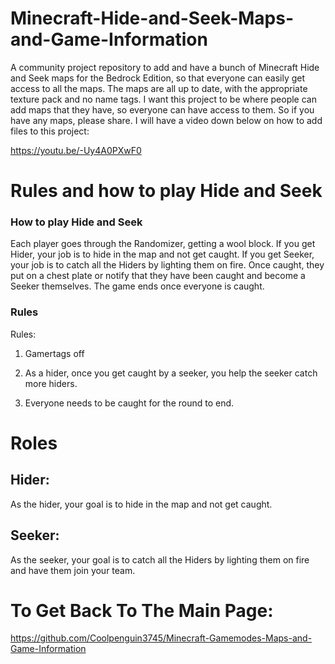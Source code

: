 # Minecraft-Hide-and-Seek-Maps-and-Game-Information

A community project repository to add and have a bunch of Minecraft Hide and Seek maps for the Bedrock Edition, so that everyone can easily get access to all the maps. The maps are all up to date, with the appropriate texture pack and no name tags. I want this project to be where people can add maps that they have, so everyone can have access to them. So if you have any maps, please share. I will have a video down below on how to add files to this project:

https://youtu.be/-Uy4A0PXwF0

# Rules and how to play Hide and Seek

### How to play Hide and Seek

Each player goes through the Randomizer, getting a wool block. If you get Hider, your job is to hide in the map and not get caught. If you get Seeker, your job is to catch all the Hiders by lighting them on fire. Once caught, they put on a chest plate or notify that they have been caught and become a Seeker themselves. The game ends once everyone is caught.


### Rules

Rules:

1. Gamertags off

2. As a hider, once you get caught by a seeker, you help the seeker catch more hiders.

3. Everyone needs to be caught for the round to end.

# Roles

## Hider:

As the hider, your goal is to hide in the map and not get caught.

## Seeker:

As the seeker, your goal is to catch all the Hiders by lighting them on fire and have them join your team.

# To Get Back To The Main Page:
https://github.com/Coolpenguin3745/Minecraft-Gamemodes-Maps-and-Game-Information
